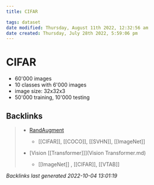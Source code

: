 ```yaml
---
title: CIFAR

tags: dataset 
date modified: Thursday, August 11th 2022, 12:32:56 am
date created: Thursday, July 28th 2022, 5:59:06 pm
---
```


# CIFAR
- 60'000 images
- 10 classes with 6'000 images
- image size: 32x32x3
- 50'000 training, 10'000 testing

## Backlinks

> - [RandAugment](RandAugment.md)
>   - [[CIFAR]], [[COCO]], [[SVHN]], [[ImageNet]]
>    
> - [Vision [[Transformer]]](Vision Transformer.md)
>   - [[ImageNet]] , [[CIFAR]], [[VTAB]]

_Backlinks last generated 2022-10-04 13:01:19_
